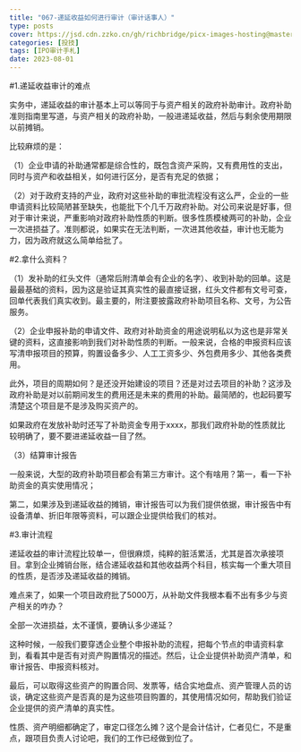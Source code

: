 ```yaml
---
title: "067-递延收益如何进行审计（审计话事人）"
type: posts
cover: https://jsd.cdn.zzko.cn/gh/richbridge/picx-images-hosting@master/thumbnail/audit.png
categories: [投技]
tags: [IPO审计手札]
date: 2023-08-01
---
```

#1.递延收益审计的难点

实务中，递延收益的审计基本上可以等同于与资产相关的政府补助审计。政府补助准则指南里写道，与资产相关的政府补助，一般进递延收益，然后与剩余使用期限以前摊销。

比较麻烦的是：

（1）企业申请的补助通常都是综合性的，既包含资产采购，又有费用性的支出，同时与资产和收益相关，如何进行区分，是否有充足的依据；

（2）对于政府支持的产业，政府对这些补助的审批流程没有这么严，企业的一些申请资料比较简陋甚至缺失，也能批下个几千万政府补助。对公司来说是好事，但对于审计来说，严重影响对政府补助性质的判断。很多性质模棱两可的补助，企业一次进损益了。准则都说，如果实在无法判断，一次进其他收益，审计也无能为力，因为政府就这么简单给批了。

#2.拿什么资料？

（1）发补助的红头文件（通常后附清单会有企业的名字）、收到补助的回单。这是最最基础的资料，因为这是验证其真实性的最直接证据，红头文件都有文号可查，回单代表我们真实收到。最主要的，附注要披露政府补助项目名称、文号，为公告服务。

（2）企业申报补助的申请文件、政府对补助资金的用途说明私以为这也是非常关键的资料，这直接影响到我们对补助性质的判断。一般来说，合格的申报资料应该写清申报项目的预算，购置设备多少、人工工资多少、外包费用多少、其他各类费用。

此外，项目的周期如何？是还没开始建设的项目？还是对过去项目的补助？这涉及政府补助是对以前期间发生的费用还是未来的费用的补助。最简陋的，也起码要写清楚这个项目是不是涉及购买资产的。



如果政府在发放补助时还写了补助资金专用于xxxx，那我们政府补助的性质就比较明确了，要不要进递延收益一目了然。

（3）结算审计报告

一般来说，大型的政府补助项目都会有第三方审计。这个有啥用？第一，看一下补助资金的真实使用情况；

第二，如果涉及到递延收益的摊销，审计报告可以为我们提供依据，审计报告中有设备清单、折旧年限等资料，可以跟企业提供给我们的核对。

#3.审计流程

递延收益的审计流程比较单一，但很麻烦，纯粹的脏活累活，尤其是首次承接项目。拿到企业摊销台账，结合递延收益和其他收益两个科目，核实每一个重大项目的性质，是否涉及递延收益的摊销。

难点来了，如果一个项目政府批了5000万，从补助文件我根本看不出有多少与资产相关的咋办？

全部一次进损益，太不谨慎，要确认多少递延？

这种时候，一般我们要穿透企业整个申报补助的流程，把每个节点的申请资料拿到，看看其中是否有对资产购置情况的描述。然后，让企业提供补助资产清单，和审计报告、申报资料核对。

最后，可以取得这些资产的购置合同、发票等，结合实地盘点、资产管理人员的访谈，确定这些资产是否真的是为这些项目购置的，其使用情况如何，帮助我们验证企业提供的资产清单的真实性。

性质、资产明细都确定了，审定口径怎么摊？这个是会计估计，仁者见仁，不是重点，跟项目负责人讨论吧，我们的工作已经做到位了。